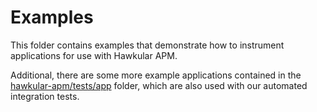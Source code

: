 # Examples

This folder contains examples that demonstrate how to instrument applications for use with
Hawkular APM.

Additional, there are some more example applications contained in the
[hawkular-apm/tests/app](https://github.com/hawkular/hawkular-apm/tree/master/tests/app) folder,
which are also used with our automated integration tests.

